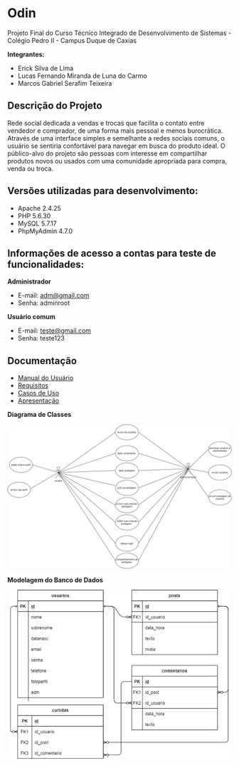 # Odin

Projeto Final do Curso Técnico Integrado de Desenvolvimento de Sistemas - Colégio Pedro II - Campus Duque de Caxias

**Integrantes:**
 - Erick Silva de Lima
 - Lucas Fernando Miranda de Luna do Carmo
 - Marcos Gabriel Serafim Teixeira

## Descrição do Projeto

Rede social dedicada a vendas e trocas que facilita o contato entre vendedor e comprador, de uma forma mais pessoal e menos burocrática.
Através de uma interface simples e semelhante a redes sociais comuns, o usuário se sentiria confortável para navegar em busca do produto ideal.
O público-alvo do projeto são pessoas com interesse em compartilhar produtos novos ou usados com uma comunidade apropriada para compra, venda ou troca.

## Versões utilizadas para desenvolvimento:

 - Apache 2.4.25
 - PHP 5.6.30
 - MySQL 5.7.17
 - PhpMyAdmin 4.7.0

## Informações de acesso a contas para teste de funcionalidades:

**Administrador**

 - E-mail: adm@gmail.com
 - Senha: adminroot

**Usuário comum**

 - E-mail: teste@gmail.com
 - Senha: teste123

## Documentação

- [Manual do Usuário](manual.md)
- [Requisitos](requisitos.md)
- [Casos de Uso](casos-de-uso.md)
- [Apresentação](Apresentação_Odin.pdf)

**Diagrama de Classes**

![Diagrama de Classes](diagrama-de-casos-de-uso.png)

**Modelagem do Banco de Dados**

![Diagrama de Banco de Dados](DBD_Odin.png)
